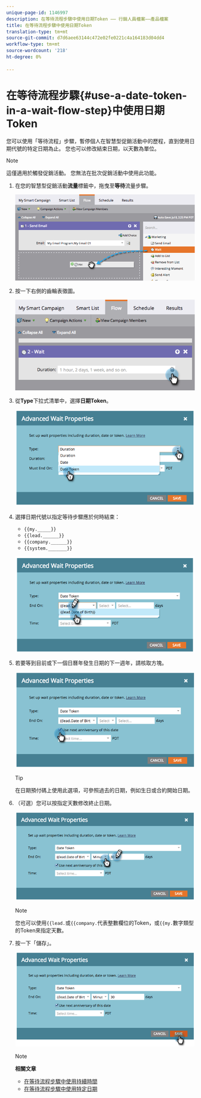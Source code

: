 ```yaml
---
unique-page-id: 1146997
description: 在等待流程步驟中使用日期Token —— 行銷人員檔案——產品檔案
title: 在等待流程步驟中使用日期Token
translation-type: tm+mt
source-git-commit: d7d6aee63144c472e02fe0221c4a164183d04dd4
workflow-type: tm+mt
source-wordcount: '218'
ht-degree: 0%

---
```



# 在等待流程步驟{#use-a-date-token-in-a-wait-flow-step}中使用日期Token

您可以使用「等待流程」步驟，暫停個人在智慧型促銷活動中的歷程，直到使用日期代號的特定日期為止。 您也可以修改結束日期，以天數為單位。

>[!NOTE]
>
>這僅適用於觸發促銷活動。 您無法在批次促銷活動中使用此功能。

1. 在您的智慧型促銷活動&#x200B;**流量**&#x200B;標籤中，拖曳至&#x200B;**等待**&#x200B;流量步驟。

   ![](assets/image2014-9-22-14-3a8-3a22.png)

1. 按一下右側的齒輪表徵圖。

   ![](assets/image2014-9-22-14-3a8-3a37.png)

1. 從&#x200B;**Type**&#x200B;下拉式清單中，選擇&#x200B;**日期Token**。

   ![](assets/image2014-9-22-14-3a8-3a41.png)

1. 選擇日期代號以指定等待步驟應於何時結束：

   * `{{my._____}}`
   * `{{lead.______}}`
   * `{{company.______}}`
   * `{{system._______}}`

   ![](assets/image2014-9-22-14-3a9-3a33.png)

1. 若要等到目前或下一個日曆年發生日期的下一週年，請核取方塊。

   ![](assets/image2014-9-22-14-3a9-3a37.png)

   >[!TIP]
   >
   >在日期預付碼上使用此選項，可參照過去的日期，例如生日或合約開始日期。

1. （可選）您可以按指定天數修改終止日期。

   ![](assets/image2014-9-22-14-3a9-3a57.png)

   >[!NOTE]
   >
   >您也可以使用`{{lead.`或`{{company.`代表整數欄位的Token，或`{{my.`數字類型的Token來指定天數。

1. 按一下「儲存」。

   ![](assets/image2014-9-22-14-3a11-3a3.png)

   >[!NOTE]
   >
   >**相關文章**
   >
   >* [在等待流程步驟中使用持續時間](use-a-duration-in-a-wait-flow-step.md)
   >* [在等待流程步驟中使用特定日期](use-a-specific-date-in-a-wait-flow-step.md)


